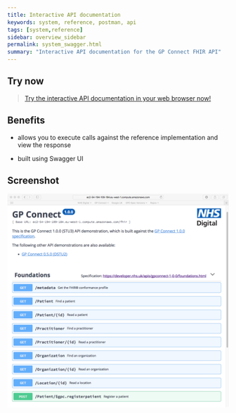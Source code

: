 ```yaml
---
title: Interactive API documentation
keywords: system, reference, postman, api
tags: [system,reference]
sidebar: overview_sidebar
permalink: system_swagger.html
summary: "Interactive API documentation for the GP Connect FHIR API"
---
```


## Try now ##

> [Try the interactive API documentation in your web browser now!](https://orange.testlab.nhs.uk/swagger/v0/)

## Benefits ##

- allows you to execute calls against the reference implementation and view the response

- built using Swagger UI

## Screenshot ##

![Interaction API documentation screenshot](images/systems/swagger.png)


